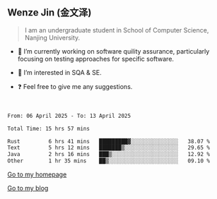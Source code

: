 ## Wenze Jin (金文泽)

> I am an undergraduate student in School of Computer Science, Nanjing University.

- 🔭 I’m currently working on software quility assurance, particularly focusing on testing approaches for specific software.
  
- 🌱 I’m interested in SQA & SE.
  
- ❓ Feel free to give me any suggestions.  

<br>  

<!--START_SECTION:waka-->

```txt
From: 06 April 2025 - To: 13 April 2025

Total Time: 15 hrs 57 mins

Rust         6 hrs 41 mins   █████████▓░░░░░░░░░░░░░░░   38.07 %
Text         5 hrs 12 mins   ███████▒░░░░░░░░░░░░░░░░░   29.65 %
Java         2 hrs 16 mins   ███▒░░░░░░░░░░░░░░░░░░░░░   12.92 %
Other        1 hr 35 mins    ██▒░░░░░░░░░░░░░░░░░░░░░░   09.10 %
```

<!--END_SECTION:waka-->

[Go to my homepage](https://wenzejin.github.io)

[Go to my blog](https://wenzejin.notion.site/Wenze-Jin-s-Blog-1635e9fa7b6d80b3adcedfacc74aa717?pvs=4)
